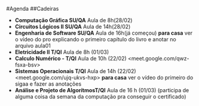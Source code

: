 #Agenda
##Cadeiras
* **Computação Gráfica SU/QA**
    Aula de 8h(28/02)
* **Circuitos Lógicos II SU/QA**
    Aula de 14h(28/02)
* **Engenharia de Software SU/QA**
    Aula de 16h(já começou)
    **para casa**
    ver o vídeo do pro explicando o primeiro capítulo do livro e anotar no arquivo aula01
* **Eletricidade II T/QI**
    Aula de 8h (01/03)
* **Calculo Numérico - T/QI** 
    Aula de 10h (22/02) <meet.google.com/qwz-fsxa-bsv>
* **Sistemas Operacionais T/QI** 
    Aula de 14h (22/02) <meet.google.com/ujq-ukvs-hxp>
    **para casa**
    ver o vídeo do primeiro do sigaa e fazer as anotações
* **Análise e Projeto de AlgorítmosT/QI**
    Aula de 16 h (01/03) (participa de alguma coisa da semana da computação pra conseguir o certificado)